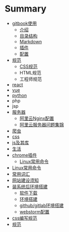 # Summary

* [gitbook使用](README.md)
  * [介绍](gitbook使用/介绍.md)
  * [目录结构](gitbook使用/mu-lu-jie-gou.md)
  * [Markdown](gitbook使用/使用.md)
  * [插件](gitbook使用/插件.md)
  * [配置](gitbook使用/ss.md)
* [规范](gui-fan.md)
  * [CSS规范](gui-fan/cssgui-fan.md)
  * HTML规范
  * 工程师规范
* [react](react.md)
* [vue](an-zhuang.md)
* [python](cha-jian.md)
* php
* jsp
* [服务器](服务器.md)
  * [阿里云Nginx配置](服务器/阿里云Nginx配置.md)
  * [阿里云服务器问题集锦](服务器/a-li-yun-fu-wu-qi-wen-ti-jie-jue.md)
* [爬虫](pa-chong.md)
* [css](css.md)
* [js及其库](jsji-qi-ku.md)
* [生活](sheng-huo.md)
* [chrome插件](chromecha-jian.md)
  * [Linux常用命令](chromecha-jian/linuxchang-yong-ming-ling.md)
* [Linux常用命令](linuxchang-yong-ming-ling.md)
* [常用词汇](chang-yong-ci-hui.md)
* [网站建设须知](wang-zhan-jian-she-xu-zhi.md)
* [装系统后环境搭建](/系统重装后环境搭建/README.md)
  * [软件下载](系统重装后环境搭建/软件下载.md)
  * [环境搭建](系统重装后环境搭建/环境搭建.md)
  * [github/gitlab环境搭建](系统重装后环境搭建/gitlab环境搭建.md)
  * [webstorm配置](系统重装后环境搭建/webstorm配置.md)
* [css编写规范](cssbian-xie-gui-fan.md)
* [规范](gui-fan.md)

